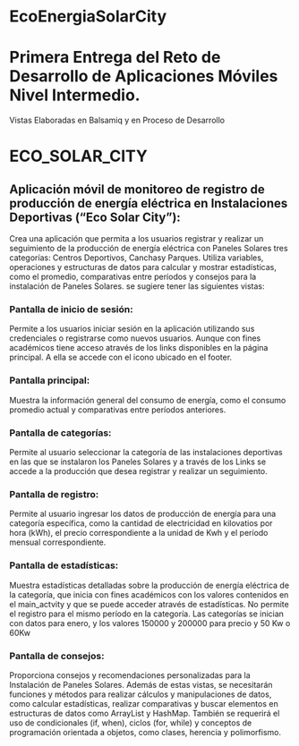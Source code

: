 # EcoEnergiaSolarCity
# Primera Entrega del Reto de Desarrollo de Aplicaciones Móviles Nivel Intermedio.
Vistas Elaboradas en Balsamiq y en Proceso de Desarrollo 
# ECO_SOLAR_CITY
## Aplicación móvil de monitoreo de registro de producción de energía eléctrica en Instalaciones Deportivas (“Eco Solar City”): 
Crea una aplicación que permita a los usuarios registrar y realizar un seguimiento de la producción de energía eléctrica con Paneles Solares tres categorías: Centros Deportivos, Canchasy Parques. 
Utiliza variables, operaciones y estructuras de datos para calcular y mostrar estadísticas, como el promedio, comparativas entre períodos y consejos para la instalación de Paneles Solares.
se sugiere tener las siguientes vistas:
### Pantalla de inicio de sesión: 
Permite a los usuarios iniciar sesión en la aplicación utilizando sus credenciales o registrarse como nuevos usuarios. Aunque con fines académicos tiene acceso através de los links disponibles en la página principal.
A ella se accede con el icono ubicado en el footer.
### Pantalla principal: 
Muestra la información general del consumo de energía, como el consumo promedio actual y comparativas entre períodos anteriores.
### Pantalla de categorías: 
Permite al usuario seleccionar la categoría de las instalaciones deportivas en las que se instalaron los Paneles Solares y a través de los Links se accede a la producción que desea registrar y realizar un seguimiento.
### Pantalla de registro: 
Permite al usuario ingresar los datos de producción de energía para una categoría específica, como la cantidad de electricidad en kilovatios por hora (kWh), el precio correspondiente a la unidad de Kwh y el período mensual correspondiente.
### Pantalla de estadísticas: 
Muestra estadísticas detalladas sobre la producción de energía eléctrica de la categoría, que inicia con fines académicos con los valores contenidos en el main_actvity y que se puede acceder através de estadísticas. No permite el registro para el mismo período en la categoría.
Las categorías se inician con datos para enero, y los valores 150000 y 200000 para precio y 50 Kw o 60Kw
### Pantalla de consejos: 
Proporciona consejos y recomendaciones personalizadas para la Instalación de Paneles Solares.
Además de estas vistas, se necesitarán funciones y métodos para realizar cálculos y manipulaciones de datos, como calcular estadísticas, realizar comparativas y buscar elementos en estructuras de datos como ArrayList y HashMap. También se requerirá el uso de condicionales (if, when), ciclos (for, while) y conceptos de programación orientada a objetos, como clases, herencia y polimorfismo.
